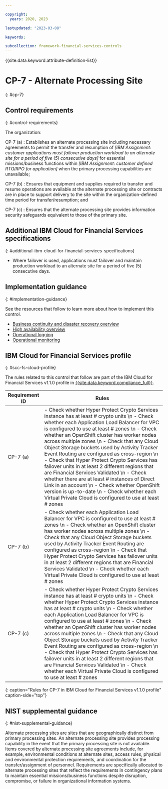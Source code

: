 ```yaml
---

copyright:
  years: 2020, 2023

lastupdated: "2023-03-08"

keywords:

subcollection: framework-financial-services-controls
---
```


{{site.data.keyword.attribute-definition-list}}

               
# CP-7 - Alternate Processing Site
{: #cp-7}

## Control requirements
{: #control-requirements}

The organization:

CP-7 (a)
    : Establishes an alternate processing site including necessary agreements to permit the transfer and resumption of _[IBM Assignment: customer applications must failover production workload to an alternate site for a period of five (5) consecutive days]_ for essential missions/business functions within _[IBM Assignment: customer defined RTO/RPO for application]_ when the primary processing capabilities are unavailable;

CP-7 (b)
    : Ensures that equipment and supplies required to transfer and resume operations are available at the alternate processing site or contracts are in place to support delivery to the site within the organization-defined time period for transfer/resumption; and

CP-7 (c)
    : Ensures that the alternate processing site provides information security safeguards equivalent to those of the primary site.

## Additional IBM Cloud for Financial Services specifications
{: #additional-ibm-cloud-for-financial-services-specifications}

- Where failover is used, applications must failover and maintain production workload to an alternate site for a period of five (5) consecutive days.

## Implementation guidance
{: #implementation-guidance}

See the resources that follow to learn more about how to implement this control.

- [Business continuity and disaster recovery overview](/docs/framework-financial-services?topic=framework-financial-services-shared-bcdr)
- [High availability overview](/docs/framework-financial-services?topic=framework-financial-services-shared-high-availability)
- [Operational logging](/docs/framework-financial-services?topic=framework-financial-services-shared-logging-operational)
- [Operational monitoring](/docs/framework-financial-services?topic=framework-financial-services-shared-monitoring-operational)

## IBM Cloud for Financial Services profile
{: #scc-fs-cloud-profile}

The rules related to this control that follow are part of the IBM Cloud for Financial Services v1.1.0 profile in [{{site.data.keyword.compliance_full}}](/docs/security-compliance?topic=security-compliance-getting-started).

| Requirement ID | Rules |
|----------------|-------|
| CP-7 (a) | - Check whether Hyper Protect Crypto Services instance has at least # crypto units \n - Check whether each Application Load Balancer for VPC is configured to use at least # zones \n - Check whether an OpenShift cluster has worker nodes across multiple zones \n - Check that any Cloud Object Storage buckets used by Activity Tracker Event Routing are configured as cross-region \n - Check that Hyper Protect Crypto Services has failover units in at least 2 different regions that are Financial Services Validated \n - Check whether there are at least # instances of Direct Link in an account \n - Check whether OpenShift version is up-to-date \n - Check whether each Virtual Private Cloud is configured to use at least # zones | 
| CP-7 (b) | - Check whether each Application Load Balancer for VPC is configured to use at least # zones \n - Check whether an OpenShift cluster has worker nodes across multiple zones \n - Check that any Cloud Object Storage buckets used by Activity Tracker Event Routing are configured as cross-region \n - Check that Hyper Protect Crypto Services has failover units in at least 2 different regions that are Financial Services Validated \n - Check whether each Virtual Private Cloud is configured to use at least # zones | 
| CP-7 (c) | - Check whether Hyper Protect Crypto Services instance has at least # crypto units \n - Check whether Hyper Protect Crypto Services instance has at least # crypto units \n - Check whether each Application Load Balancer for VPC is configured to use at least # zones \n - Check whether an OpenShift cluster has worker nodes across multiple zones \n - Check that any Cloud Object Storage buckets used by Activity Tracker Event Routing are configured as cross-region \n - Check that Hyper Protect Crypto Services has failover units in at least 2 different regions that are Financial Services Validated \n - Check whether each Virtual Private Cloud is configured to use at least # zones | 
{: caption="Rules for CP-7 in IBM Cloud for Financial Services v1.1.0 profile" caption-side="top"}

## NIST supplemental guidance
{: #nist-supplemental-guidance}

Alternate processing sites are sites that are geographically distinct from primary processing sites. An alternate processing site provides processing capability in the event that the primary processing site is not available. Items covered by alternate processing site agreements include, for example, environmental conditions at alternate sites, access rules, physical and environmental protection requirements, and coordination for the transfer/assignment of personnel. Requirements are specifically allocated to alternate processing sites that reflect the requirements in contingency plans to maintain essential missions/business functions despite disruption, compromise, or failure in organizational information systems.





